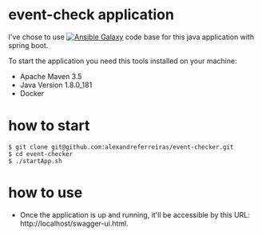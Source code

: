 # event-check application
I've chose to use [![Ansible Galaxy](https://img.shields.io/badge/Clean-Architecture-blue.svg)](https://medium.freecodecamp.org/a-quick-introduction-to-clean-architecture-990c014448d2) code base for this java application with spring boot. 

To start the application you need this tools installed on your machine:
- Apache Maven 3.5
- Java Version 1.8.0_181
- Docker

# how to start
```
$ git clone git@github.com:alexandreferreiras/event-checker.git
$ cd event-checker
$ ./startApp.sh
```

# how to use
- Once the application is up and running, it'll be accessible by this URL: http://localhost/swagger-ui.html.
